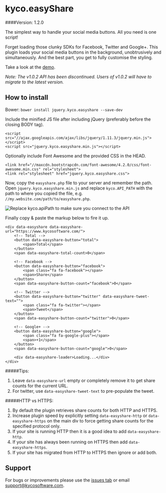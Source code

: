 kyco.easyShare
==============
####Version: 1.2.0

The simplest way to handle your social media buttons. All you need is one script!

Forget loading those clunky SDKs for Facebook, Twitter and Google+. This plugin
loads your social media buttons in the background, unobtrusively and simultaneously.
And the best part, you get to fully customise the styling.

Take a look at the [demo](https://www.kycosoftware.com/code/easyshare/demo).

_Note: The v1.0.2 API has been discontinued. Users of v1.0.2 will have to migrate to the latest version._

How to install
--------------

Bower: `bower install jquery.kyco.easyshare --save-dev`

Include the minified JS file after including jQuery (preferably before the closing BODY tag).

	<script src="//ajax.googleapis.com/ajax/libs/jquery/1.11.3/jquery.min.js"></script>
	<script src="jquery.kyco.easyshare.min.js"></script>

Optionally include Font Awesome and the provided CSS in the HEAD.

	<link href="//maxcdn.bootstrapcdn.com/font-awesome/4.2.0/css/font-awesome.min.css" rel="stylesheet">
	<link rel="stylesheet" href="jquery.kyco.easyshare.css">

Now, copy the `easyshare.php` file to your server and remember the path. Open
`jquery.kyco.easyshare.min.js` and replace `kyco.API_PATH` with the path to where
you copied the file, e.g. `//my.website.com/path/to/easyshare.php`.

![Replace kyco.apiPath to make sure you connect to the API](https://www.kycosoftware.com/uploads/easyshare/easyshare.png)

Finally copy & paste the markup below to fire it up.

```
<div data-easyshare data-easyshare-url="https://www.kycosoftware.com/">
	<!-- Total -->
	<button data-easyshare-button="total">
		<span>Total</span>
	</button>
	<span data-easyshare-total-count>0</span>

	<!-- Facebook -->
	<button data-easyshare-button="facebook">
		<span class="fa fa-facebook"></span>
		<span>Share</span>
	</button>
	<span data-easyshare-button-count="facebook">0</span>

	<!-- Twitter -->
	<button data-easyshare-button="twitter" data-easyshare-tweet-text="">
		<span class="fa fa-twitter"></span>
		<span>Tweet</span>
	</button>
	<span data-easyshare-button-count="twitter">0</span>

	<!-- Google+ -->
	<button data-easyshare-button="google">
		<span class="fa fa-google-plus"></span>
		<span>+1</span>
	</button>
	<span data-easyshare-button-count="google">0</span>

	<div data-easyshare-loader>Loading...</div>
</div>
```

#####Tips:
1. Leave `data-easyshare-url` empty or completely remove it to get share counts for the current URL.
2. For twitter, use `data-easyshare-tweet-text` to pre-populate the tweet.

#####HTTP vs HTTPS:
1. By default the plugin retrieves share counts for both HTTP and HTTPS.
2. Increase plugin speed by explicitly setting `data-easyshare-http` or `data-easyshare-https`
on the main div to force getting share counts for the specified protocol only.
3. If your site is running HTTP then it is a good idea to add `data-easyshare-http`.
4. If your site has always been running on HTTPS then add `data-easyshare-https`.
5. If your site has migrated from HTTP to HTTPS then ignore or add both.

Support
-------

For bugs or improvements please use the [issues tab](https://github.com/kyco/jquery.kyco.easyshare/issues)
or email [support@kycosoftware.com](mailto:support@kycosoftware.com).

